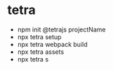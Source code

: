 # tetra

- npm init @tetrajs projectName
- npx tetra setup
- npx tetra webpack build
- npx tetra assets
- npx tetra s
